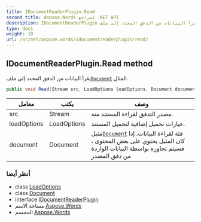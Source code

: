 ```yaml
---
title: IDocumentReaderPlugin.Read
second_title: Aspose.Words لمراجع .NET API
description: IDocumentReaderPlugin طريقة. يقرأ البيانات من الدفق المحدد إلى ملفDocument المثال.
type: docs
weight: 10
url: /ar/net/aspose.words/idocumentreaderplugin/read/
---
```

## IDocumentReaderPlugin.Read method

يقرأ البيانات من الدفق المحدد إلى ملف[`Document`](../../document/) المثال.

```csharp
public void Read(Stream src, LoadOptions loadOptions, Document document)
```

| معامل | يكتب | وصف |
| --- | --- | --- |
| src | Stream | مصدر التدفق لقراءة المستند منه. |
| loadOptions | LoadOptions | خيارات تحميل إضافية لتحميل المستند. |
| document | Document | مثيل[`Document`](../../document/) فئة لقراءة البيانات. إذا كان المثيل يحتوي على بعض المحتوى ، فسيتم تجاوزه بواسطة البيانات الواردة من دفق المصدر |

### أنظر أيضا

* class [LoadOptions](../../../aspose.words.loading/loadoptions/)
* class [Document](../../document/)
* interface [IDocumentReaderPlugin](../)
* مساحة الاسم [Aspose.Words](../../idocumentreaderplugin/)
* المجسم [Aspose.Words](../../../)


